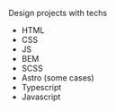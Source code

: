 Design projects with techs
* HTML
* CSS
* JS
* BEM
* SCSS
* Astro (some cases)
* Typescript
* Javascript
